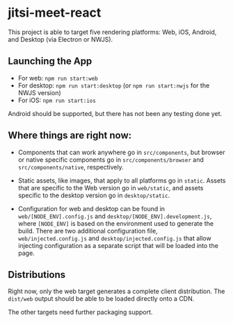# jitsi-meet-react

This project is able to target five rendering platforms: Web, iOS, Android, and Desktop (via Electron or NWJS).


## Launching the App

- For web: `npm run start:web`
- For desktop: `npm run start:desktop` (or `npm run start:nwjs` for the NWJS version)
- For iOS: `npm run start:ios`

Android should be supported, but there has not been any testing done yet.

## Where things are right now:

- Components that can work anywhere go in `src/components`, but browser or native specific components go in `src/components/browser` and `src/components/native`, respectively.

- Static assets, like images, that apply to all platforms go in `static`. Assets that are specific to the Web version go in `web/static`, and assets specific to the desktop version go in `desktop/static`.

- Configuration for web and desktop can be found in `web/[NODE_ENV].config.js` and `desktop/[NODE_ENV].development.js`, where `[NODE_ENV]` is based on the environment used to generate the build. There are two additional configuration file, `web/injected.config.js` and `desktop/injected.config.js` that allow injecting configuration as a separate script that will be loaded into the page.

## Distributions

Right now, only the web target generates a complete client distribution. The `dist/web` output should be able to be loaded directly onto a CDN.

The other targets need further packaging support.

